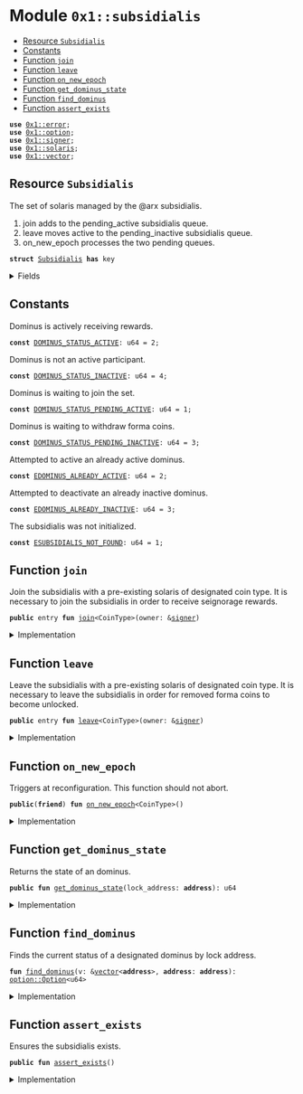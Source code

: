 
<a name="0x1_subsidialis"></a>

# Module `0x1::subsidialis`



-  [Resource `Subsidialis`](#0x1_subsidialis_Subsidialis)
-  [Constants](#@Constants_0)
-  [Function `join`](#0x1_subsidialis_join)
-  [Function `leave`](#0x1_subsidialis_leave)
-  [Function `on_new_epoch`](#0x1_subsidialis_on_new_epoch)
-  [Function `get_dominus_state`](#0x1_subsidialis_get_dominus_state)
-  [Function `find_dominus`](#0x1_subsidialis_find_dominus)
-  [Function `assert_exists`](#0x1_subsidialis_assert_exists)


<pre><code><b>use</b> <a href="../../std/doc/error.md#0x1_error">0x1::error</a>;
<b>use</b> <a href="../../std/doc/option.md#0x1_option">0x1::option</a>;
<b>use</b> <a href="../../std/doc/signer.md#0x1_signer">0x1::signer</a>;
<b>use</b> <a href="solaris.md#0x1_solaris">0x1::solaris</a>;
<b>use</b> <a href="../../std/doc/vector.md#0x1_vector">0x1::vector</a>;
</code></pre>



<a name="0x1_subsidialis_Subsidialis"></a>

## Resource `Subsidialis`

The set of solaris managed by the @arx subsidialis.
1. join adds to the pending_active subsidialis queue.
2. leave moves active to the pending_inactive subsidialis queue.
3. on_new_epoch processes the two pending queues.


<pre><code><b>struct</b> <a href="subsidialis.md#0x1_subsidialis_Subsidialis">Subsidialis</a> <b>has</b> key
</code></pre>



<details>
<summary>Fields</summary>


<dl>
<dt>
<code>active: <a href="../../std/doc/vector.md#0x1_vector">vector</a>&lt;<b>address</b>&gt;</code>
</dt>
<dd>
 The active domini of the current epoch.
</dd>
<dt>
<code>pending_inactive: <a href="../../std/doc/vector.md#0x1_vector">vector</a>&lt;<b>address</b>&gt;</code>
</dt>
<dd>
 Dominus leaving in the next epoch.
</dd>
<dt>
<code>pending_active: <a href="../../std/doc/vector.md#0x1_vector">vector</a>&lt;<b>address</b>&gt;</code>
</dt>
<dd>
 Dominus joining in the next epoch.
</dd>
<dt>
<code>total_active_power: u128</code>
</dt>
<dd>
 The total lux active in the subsidialis.
</dd>
<dt>
<code>total_joining_power: u128</code>
</dt>
<dd>
 The total lux waiting to join.
</dd>
</dl>


</details>

<a name="@Constants_0"></a>

## Constants


<a name="0x1_subsidialis_DOMINUS_STATUS_ACTIVE"></a>

Dominus is actively receiving rewards.


<pre><code><b>const</b> <a href="subsidialis.md#0x1_subsidialis_DOMINUS_STATUS_ACTIVE">DOMINUS_STATUS_ACTIVE</a>: u64 = 2;
</code></pre>



<a name="0x1_subsidialis_DOMINUS_STATUS_INACTIVE"></a>

Dominus is not an active participant.


<pre><code><b>const</b> <a href="subsidialis.md#0x1_subsidialis_DOMINUS_STATUS_INACTIVE">DOMINUS_STATUS_INACTIVE</a>: u64 = 4;
</code></pre>



<a name="0x1_subsidialis_DOMINUS_STATUS_PENDING_ACTIVE"></a>

Dominus is waiting to join the set.


<pre><code><b>const</b> <a href="subsidialis.md#0x1_subsidialis_DOMINUS_STATUS_PENDING_ACTIVE">DOMINUS_STATUS_PENDING_ACTIVE</a>: u64 = 1;
</code></pre>



<a name="0x1_subsidialis_DOMINUS_STATUS_PENDING_INACTIVE"></a>

Dominus is waiting to withdraw forma coins.


<pre><code><b>const</b> <a href="subsidialis.md#0x1_subsidialis_DOMINUS_STATUS_PENDING_INACTIVE">DOMINUS_STATUS_PENDING_INACTIVE</a>: u64 = 3;
</code></pre>



<a name="0x1_subsidialis_EDOMINUS_ALREADY_ACTIVE"></a>

Attempted to active an already active dominus.


<pre><code><b>const</b> <a href="subsidialis.md#0x1_subsidialis_EDOMINUS_ALREADY_ACTIVE">EDOMINUS_ALREADY_ACTIVE</a>: u64 = 2;
</code></pre>



<a name="0x1_subsidialis_EDOMINUS_ALREADY_INACTIVE"></a>

Attempted to deactivate an already inactive dominus.


<pre><code><b>const</b> <a href="subsidialis.md#0x1_subsidialis_EDOMINUS_ALREADY_INACTIVE">EDOMINUS_ALREADY_INACTIVE</a>: u64 = 3;
</code></pre>



<a name="0x1_subsidialis_ESUBSIDIALIS_NOT_FOUND"></a>

The subsidialis was not initialized.


<pre><code><b>const</b> <a href="subsidialis.md#0x1_subsidialis_ESUBSIDIALIS_NOT_FOUND">ESUBSIDIALIS_NOT_FOUND</a>: u64 = 1;
</code></pre>



<a name="0x1_subsidialis_join"></a>

## Function `join`

Join the subsidialis with a pre-existing solaris of designated coin type.
It is necessary to join the subsidialis in order to receive seignorage rewards.


<pre><code><b>public</b> entry <b>fun</b> <a href="subsidialis.md#0x1_subsidialis_join">join</a>&lt;CoinType&gt;(owner: &<a href="../../std/doc/signer.md#0x1_signer">signer</a>)
</code></pre>



<details>
<summary>Implementation</summary>


<pre><code><b>public</b> entry <b>fun</b> <a href="subsidialis.md#0x1_subsidialis_join">join</a>&lt;CoinType&gt;(owner: &<a href="../../std/doc/signer.md#0x1_signer">signer</a>)
	<b>acquires</b> <a href="subsidialis.md#0x1_subsidialis_Subsidialis">Subsidialis</a>
{
	<b>let</b> solaris_address = <a href="../../std/doc/signer.md#0x1_signer_address_of">signer::address_of</a>(owner);
	// Ensure a <a href="solaris.md#0x1_solaris">solaris</a> <b>exists</b> at the supplied <b>address</b>.
	<a href="solaris.md#0x1_solaris_assert_exists">solaris::assert_exists</a>&lt;CoinType&gt;(solaris_address);

	// TODO: Ensure the <a href="solaris.md#0x1_solaris">solaris</a> is not in senatus.

	// Ensure the <a href="solaris.md#0x1_solaris">solaris</a> is not already an active dominus.
	<b>assert</b>!(
	    <a href="subsidialis.md#0x1_subsidialis_get_dominus_state">get_dominus_state</a>(solaris_address) == <a href="subsidialis.md#0x1_subsidialis_DOMINUS_STATUS_INACTIVE">DOMINUS_STATUS_INACTIVE</a>,
	    <a href="../../std/doc/error.md#0x1_error_invalid_state">error::invalid_state</a>(<a href="subsidialis.md#0x1_subsidialis_EDOMINUS_ALREADY_ACTIVE">EDOMINUS_ALREADY_ACTIVE</a>),
	);

	// Push the <a href="solaris.md#0x1_solaris">solaris</a> <b>address</b> <b>to</b> the pending active set.
	<b>let</b> <a href="subsidialis.md#0x1_subsidialis">subsidialis</a> = <b>borrow_global_mut</b>&lt;<a href="subsidialis.md#0x1_subsidialis_Subsidialis">Subsidialis</a>&gt;(@arx);
	<a href="../../std/doc/vector.md#0x1_vector_push_back">vector::push_back</a>(&<b>mut</b> <a href="subsidialis.md#0x1_subsidialis">subsidialis</a>.pending_active, solaris_address);
}
</code></pre>



</details>

<a name="0x1_subsidialis_leave"></a>

## Function `leave`

Leave the subsidialis with a pre-existing solaris of designated coin type.
It is necessary to leave the subsidialis in order for removed forma coins to become unlocked.


<pre><code><b>public</b> entry <b>fun</b> <a href="subsidialis.md#0x1_subsidialis_leave">leave</a>&lt;CoinType&gt;(owner: &<a href="../../std/doc/signer.md#0x1_signer">signer</a>)
</code></pre>



<details>
<summary>Implementation</summary>


<pre><code><b>public</b> entry <b>fun</b> <a href="subsidialis.md#0x1_subsidialis_leave">leave</a>&lt;CoinType&gt;(owner: &<a href="../../std/doc/signer.md#0x1_signer">signer</a>)
	<b>acquires</b> <a href="subsidialis.md#0x1_subsidialis_Subsidialis">Subsidialis</a>
{
	<b>let</b> solaris_address = <a href="../../std/doc/signer.md#0x1_signer_address_of">signer::address_of</a>(owner);
	// Ensure a <a href="solaris.md#0x1_solaris">solaris</a> <b>exists</b> at the supplied <b>address</b>.
	<a href="solaris.md#0x1_solaris_assert_exists">solaris::assert_exists</a>&lt;CoinType&gt;(solaris_address);

	// Ensure the owner of this <a href="solaris.md#0x1_solaris">solaris</a> is an active member.
	<b>assert</b>!(
	    <a href="subsidialis.md#0x1_subsidialis_get_dominus_state">get_dominus_state</a>(solaris_address) == <a href="subsidialis.md#0x1_subsidialis_DOMINUS_STATUS_ACTIVE">DOMINUS_STATUS_ACTIVE</a>,
	    <a href="../../std/doc/error.md#0x1_error_invalid_state">error::invalid_state</a>(<a href="subsidialis.md#0x1_subsidialis_EDOMINUS_ALREADY_INACTIVE">EDOMINUS_ALREADY_INACTIVE</a>),
	);

	// Push the <a href="solaris.md#0x1_solaris">solaris</a> <b>address</b> <b>to</b> the pending inactive set.
	<b>let</b> <a href="subsidialis.md#0x1_subsidialis">subsidialis</a> = <b>borrow_global_mut</b>&lt;<a href="subsidialis.md#0x1_subsidialis_Subsidialis">Subsidialis</a>&gt;(@arx);
	<a href="../../std/doc/vector.md#0x1_vector_push_back">vector::push_back</a>(&<b>mut</b> <a href="subsidialis.md#0x1_subsidialis">subsidialis</a>.pending_inactive, solaris_address);
}
</code></pre>



</details>

<a name="0x1_subsidialis_on_new_epoch"></a>

## Function `on_new_epoch`

Triggers at reconfiguration. This function should not abort.


<pre><code><b>public</b>(<b>friend</b>) <b>fun</b> <a href="subsidialis.md#0x1_subsidialis_on_new_epoch">on_new_epoch</a>&lt;CoinType&gt;()
</code></pre>



<details>
<summary>Implementation</summary>


<pre><code><b>public</b>(<b>friend</b>) <b>fun</b> <a href="subsidialis.md#0x1_subsidialis_on_new_epoch">on_new_epoch</a>&lt;CoinType&gt;()
	<b>acquires</b> <a href="subsidialis.md#0x1_subsidialis_Subsidialis">Subsidialis</a>
{
	<a href="subsidialis.md#0x1_subsidialis_assert_exists">assert_exists</a>();
	<b>let</b> <a href="subsidialis.md#0x1_subsidialis">subsidialis</a> = <b>borrow_global_mut</b>&lt;<a href="subsidialis.md#0x1_subsidialis_Subsidialis">Subsidialis</a>&gt;(@arx);

	// Update seignorage rewards for each active member.
	<b>let</b> i = 0;
	<b>let</b> len = <a href="../../std/doc/vector.md#0x1_vector_length">vector::length</a>(&<a href="subsidialis.md#0x1_subsidialis">subsidialis</a>.active);
	<b>while</b> (i &lt; len) {
	    <b>let</b> solaris_address = *<a href="../../std/doc/vector.md#0x1_vector_borrow">vector::borrow</a>(&<a href="subsidialis.md#0x1_subsidialis">subsidialis</a>.active, i);
	    <a href="solaris.md#0x1_solaris_on_subsidialis_update">solaris::on_subsidialis_update</a>&lt;CoinType&gt;(solaris_address);
	    i = i + 1;
	};

	// Activate currently pending_active members.
    <a href="../../std/doc/vector.md#0x1_vector_append_nondestructive">vector::append_nondestructive</a>(&<b>mut</b> <a href="subsidialis.md#0x1_subsidialis">subsidialis</a>.active, &<b>mut</b> <a href="subsidialis.md#0x1_subsidialis">subsidialis</a>.pending_active);

	// Unlock pending_unlocked <a href="forma.md#0x1_forma">forma</a> coins within the solarii.
	<b>let</b> i = 0;
	<b>let</b> len = <a href="../../std/doc/vector.md#0x1_vector_length">vector::length</a>(&<a href="subsidialis.md#0x1_subsidialis">subsidialis</a>.pending_inactive);
	<b>while</b> (i &lt; len) {
	    <b>let</b> solaris_address = *<a href="../../std/doc/vector.md#0x1_vector_borrow">vector::borrow</a>(&<a href="subsidialis.md#0x1_subsidialis">subsidialis</a>.pending_inactive, i);
	    <a href="solaris.md#0x1_solaris_on_subsidialis_deactivate">solaris::on_subsidialis_deactivate</a>&lt;CoinType&gt;(solaris_address);
	    i = i + 1;
	};
	// Set pending_inactive <b>to</b> () since they have been deactivated.
	<a href="subsidialis.md#0x1_subsidialis">subsidialis</a>.pending_inactive = <a href="../../std/doc/vector.md#0x1_vector_empty">vector::empty</a>();

	// Compute the total lux power and set joining power <b>to</b> 0.
	<b>let</b> subsidialis_lux_power = 0;
	<b>let</b> i = 0;
	<b>let</b> vlen = <a href="../../std/doc/vector.md#0x1_vector_length">vector::length</a>(&<a href="subsidialis.md#0x1_subsidialis">subsidialis</a>.active);
	<b>while</b> (i &lt; vlen) {
	    <b>let</b> solaris_address = *<a href="../../std/doc/vector.md#0x1_vector_borrow">vector::borrow</a>(&<a href="subsidialis.md#0x1_subsidialis">subsidialis</a>.active, i);
	    <b>let</b> active_lux_value = <a href="solaris.md#0x1_solaris_get_active_lux_value">solaris::get_active_lux_value</a>&lt;CoinType&gt;(solaris_address);
	    subsidialis_lux_power = subsidialis_lux_power + active_lux_value;
	    // TODO: renew_timelock();
	};
	// IMPORTANT: The total lux power *must* be set <b>to</b> 0 prior <b>to</b> calling `on_new_epoch` <b>with</b>
	// different <a href="coin.md#0x1_coin">coin</a> types.
	<a href="subsidialis.md#0x1_subsidialis">subsidialis</a>.total_active_power = <a href="subsidialis.md#0x1_subsidialis">subsidialis</a>.total_active_power + (subsidialis_lux_power <b>as</b> u128);
}
</code></pre>



</details>

<a name="0x1_subsidialis_get_dominus_state"></a>

## Function `get_dominus_state`

Returns the state of an dominus.


<pre><code><b>public</b> <b>fun</b> <a href="subsidialis.md#0x1_subsidialis_get_dominus_state">get_dominus_state</a>(lock_address: <b>address</b>): u64
</code></pre>



<details>
<summary>Implementation</summary>


<pre><code><b>public</b> <b>fun</b> <a href="subsidialis.md#0x1_subsidialis_get_dominus_state">get_dominus_state</a>(lock_address: <b>address</b>): u64
	<b>acquires</b> <a href="subsidialis.md#0x1_subsidialis_Subsidialis">Subsidialis</a>
{
	<b>let</b> <a href="subsidialis.md#0x1_subsidialis">subsidialis</a> = <b>borrow_global</b>&lt;<a href="subsidialis.md#0x1_subsidialis_Subsidialis">Subsidialis</a>&gt;(@arx);
	<b>if</b> (<a href="../../std/doc/option.md#0x1_option_is_some">option::is_some</a>(&<a href="subsidialis.md#0x1_subsidialis_find_dominus">find_dominus</a>(&<a href="subsidialis.md#0x1_subsidialis">subsidialis</a>.pending_active, lock_address))) {
	    <a href="subsidialis.md#0x1_subsidialis_DOMINUS_STATUS_PENDING_ACTIVE">DOMINUS_STATUS_PENDING_ACTIVE</a>
    } <b>else</b> <b>if</b> (<a href="../../std/doc/option.md#0x1_option_is_some">option::is_some</a>(&<a href="subsidialis.md#0x1_subsidialis_find_dominus">find_dominus</a>(&<a href="subsidialis.md#0x1_subsidialis">subsidialis</a>.active, lock_address))) {
	    <a href="subsidialis.md#0x1_subsidialis_DOMINUS_STATUS_ACTIVE">DOMINUS_STATUS_ACTIVE</a>
    } <b>else</b> <b>if</b> (<a href="../../std/doc/option.md#0x1_option_is_some">option::is_some</a>(&<a href="subsidialis.md#0x1_subsidialis_find_dominus">find_dominus</a>(&<a href="subsidialis.md#0x1_subsidialis">subsidialis</a>.pending_inactive, lock_address))) {
	    <a href="subsidialis.md#0x1_subsidialis_DOMINUS_STATUS_PENDING_INACTIVE">DOMINUS_STATUS_PENDING_INACTIVE</a>
    } <b>else</b> {
	    <a href="subsidialis.md#0x1_subsidialis_DOMINUS_STATUS_INACTIVE">DOMINUS_STATUS_INACTIVE</a>
    }
}
</code></pre>



</details>

<a name="0x1_subsidialis_find_dominus"></a>

## Function `find_dominus`

Finds the current status of a designated dominus by lock address.


<pre><code><b>fun</b> <a href="subsidialis.md#0x1_subsidialis_find_dominus">find_dominus</a>(v: &<a href="../../std/doc/vector.md#0x1_vector">vector</a>&lt;<b>address</b>&gt;, <b>address</b>: <b>address</b>): <a href="../../std/doc/option.md#0x1_option_Option">option::Option</a>&lt;u64&gt;
</code></pre>



<details>
<summary>Implementation</summary>


<pre><code><b>fun</b> <a href="subsidialis.md#0x1_subsidialis_find_dominus">find_dominus</a>(v: &<a href="../../std/doc/vector.md#0x1_vector">vector</a>&lt;<b>address</b>&gt;, <b>address</b>: <b>address</b>): Option&lt;u64&gt; {
    <b>let</b> i = 0;
    <b>let</b> len = <a href="../../std/doc/vector.md#0x1_vector_length">vector::length</a>(v);
    <b>while</b> ({
        <b>spec</b> {
            <b>invariant</b> !(<b>exists</b> j in 0..i: v[j] == <b>address</b>);
        };
        i &lt; len
    }) {
        <b>if</b> (*<a href="../../std/doc/vector.md#0x1_vector_borrow">vector::borrow</a>(v, i) == <b>address</b>) {
            <b>return</b> <a href="../../std/doc/option.md#0x1_option_some">option::some</a>(i)
        };
        i = i + 1;
    };
    <a href="../../std/doc/option.md#0x1_option_none">option::none</a>()
}
</code></pre>



</details>

<a name="0x1_subsidialis_assert_exists"></a>

## Function `assert_exists`

Ensures the subsidialis exists.


<pre><code><b>public</b> <b>fun</b> <a href="subsidialis.md#0x1_subsidialis_assert_exists">assert_exists</a>()
</code></pre>



<details>
<summary>Implementation</summary>


<pre><code><b>public</b> <b>fun</b> <a href="subsidialis.md#0x1_subsidialis_assert_exists">assert_exists</a>() {
	<b>assert</b>!(<b>exists</b>&lt;<a href="subsidialis.md#0x1_subsidialis_Subsidialis">Subsidialis</a>&gt;(@arx), <a href="../../std/doc/error.md#0x1_error_not_found">error::not_found</a>(<a href="subsidialis.md#0x1_subsidialis_ESUBSIDIALIS_NOT_FOUND">ESUBSIDIALIS_NOT_FOUND</a>));
}
</code></pre>



</details>


[move-book]: https://move-language.github.io/move/introduction.html
